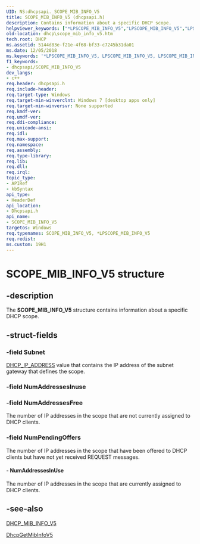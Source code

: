 ```yaml
---
UID: NS:dhcpsapi._SCOPE_MIB_INFO_V5
title: SCOPE_MIB_INFO_V5 (dhcpsapi.h)
description: Contains information about a specific DHCP scope.
helpviewer_keywords: ["*LPSCOPE_MIB_INFO_V5","LPSCOPE_MIB_INFO_V5","LPSCOPE_MIB_INFO_V5 structure pointer [DHCP]","SCOPE_MIB_INFO_V5","SCOPE_MIB_INFO_V5 structure [DHCP]","dhcp.scope_mib_info_v5","dhcpsapi/LPSCOPE_MIB_INFO_V5","dhcpsapi/SCOPE_MIB_INFO_V5"]
old-location: dhcp\scope_mib_info_v5.htm
tech.root: DHCP
ms.assetid: 5144d83e-f21e-4f68-bf33-c7245b31da01
ms.date: 12/05/2018
ms.keywords: '*LPSCOPE_MIB_INFO_V5, LPSCOPE_MIB_INFO_V5, LPSCOPE_MIB_INFO_V5 structure pointer [DHCP], SCOPE_MIB_INFO_V5, SCOPE_MIB_INFO_V5 structure [DHCP], dhcp.scope_mib_info_v5, dhcpsapi/LPSCOPE_MIB_INFO_V5, dhcpsapi/SCOPE_MIB_INFO_V5'
f1_keywords:
- dhcpsapi/SCOPE_MIB_INFO_V5
dev_langs:
- c++
req.header: dhcpsapi.h
req.include-header: 
req.target-type: Windows
req.target-min-winverclnt: Windows 7 [desktop apps only]
req.target-min-winversvr: None supported
req.kmdf-ver: 
req.umdf-ver: 
req.ddi-compliance: 
req.unicode-ansi: 
req.idl: 
req.max-support: 
req.namespace: 
req.assembly: 
req.type-library: 
req.lib: 
req.dll: 
req.irql: 
topic_type:
- APIRef
- kbSyntax
api_type:
- HeaderDef
api_location:
- Dhcpsapi.h
api_name:
- SCOPE_MIB_INFO_V5
targetos: Windows
req.typenames: SCOPE_MIB_INFO_V5, *LPSCOPE_MIB_INFO_V5
req.redist: 
ms.custom: 19H1
---
```


# SCOPE_MIB_INFO_V5 structure


## -description


The <b>SCOPE_MIB_INFO_V5</b> structure contains information about a specific DHCP scope.


## -struct-fields




### -field Subnet


<a href="https://docs.microsoft.com/previous-versions/windows/desktop/dhcp/dhcp-server-management-type-definitions">DHCP_IP_ADDRESS</a> value that contains the IP address of the subnet gateway that defines the scope.


### -field NumAddressesInuse

 


### -field NumAddressesFree

The number of IP addresses in the scope that are not currently  assigned to DHCP clients.


### -field NumPendingOffers

The number of IP addresses in the scope that have been offered to DHCP clients but have not yet received REQUEST messages.


#### - NumAddressesInUse

The number of IP addresses in the scope that are currently assigned to DHCP clients.


## -see-also




<a href="https://docs.microsoft.com/windows/desktop/api/dhcpsapi/ns-dhcpsapi-dhcp_mib_info_v5">DHCP_MIB_INFO_V5</a>



<a href="https://docs.microsoft.com/previous-versions/windows/desktop/api/dhcpsapi/nf-dhcpsapi-dhcpgetmibinfov5">DhcpGetMibInfoV5</a>
 

 

